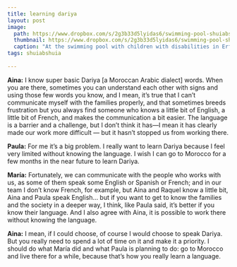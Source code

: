 ```yaml
---
title: learning dariya
layout: post
image: 
  path: https://www.dropbox.com/s/2g3b33d5lyidas6/swimming-pool-shuiabshuia.jpg?raw=1
  thumbnail: https://www.dropbox.com/s/2g3b33d5lyidas6/swimming-pool-shuiabshuia.jpg?raw=1
  caption: "At the swimming pool with children with disabilities in Erfoud."
tags: shuiabshuia
    
---
```


**Aina:** I know super basic Dariya [a Moroccan Arabic dialect] words. When you are there, sometimes you can understand each other with signs and using those few words you know, and I mean, it’s true that I can’t communicate myself with the families properly, and that sometimes breeds frustration but you always find someone who knows a little bit of English, a little bit of French, and makes the communication a bit easier. The language is a barrier and a challenge, but I don’t think it has—I mean it has clearly made our work more difficult — but it hasn’t stopped us from working there. 

**Paula:** For me it’s a big problem. I really want to learn Dariya because I feel very limited without knowing the language. I wish I can go to Morocco for a few months in the near future to learn Dariya.

**María:** Fortunately, we can communicate with the people who works with us, as some of them speak some English or Spanish or French; and in our team I don’t know French, for example, but Aina and Raquel know a little bit, Aina and Paula speak English... but if you want to get to know the families and the society in a deeper way, I think, like Paula said, it’s better if you know their language. And I also agree with Aina, it is possible to work there without knowing the language.

**Aina:** I mean, if I could choose, of course I would choose to speak Dariya. But you really need to spend a lot of time on it and make it a priority. I should do what María did and what Paula is planning to do: go to Morocco and live there for a while, because that’s how you really learn a language. 
